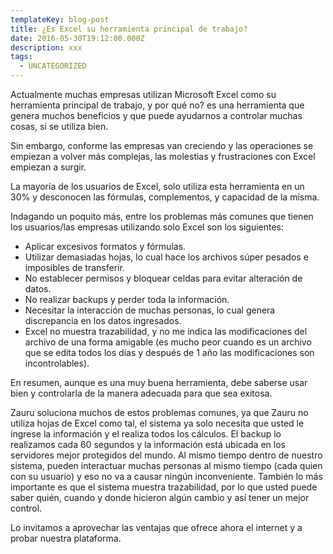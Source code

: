 ```yaml
---
templateKey: blog-post
title: ¿Es Excel su herramienta principal de trabajo?
date: 2016-05-30T19:12:00.000Z
description: xxx
tags:
  - UNCATEGORIZED
---
```

Actualmente muchas empresas utilizan Microsoft Excel como su herramienta principal de trabajo, y por qué no? es una herramienta que genera muchos beneficios y que puede ayudarnos a controlar muchas cosas, si se utiliza bien.



Sin embargo, conforme las empresas van creciendo y las operaciones se empiezan a volver más complejas, las molestias y frustraciones con Excel empiezan a surgir.



La mayoría de los usuarios de Excel, solo utiliza esta herramienta en un 30% y desconocen las fórmulas, complementos, y capacidad de la misma.



Indagando un poquito más, entre los problemas más comunes que tienen los usuarios/las empresas utilizando solo Excel son los siguientes:



* Aplicar excesivos formatos y fórmulas.
* Utilizar demasiadas hojas, lo cual hace los archivos súper pesados e imposibles de transferir.
* No establecer permisos y bloquear celdas para evitar alteración de datos.
* No realizar backups y perder toda la información.
* Necesitar la interacción de muchas personas, lo cual genera discrepancia en los datos ingresados.
* Excel no muestra trazabilidad, y no me indica las modificaciones del archivo de una forma amigable (es mucho peor cuando es un archivo que se edita todos los días y después de 1 año las modificaciones son incontrolables).

En resumen, aunque es una muy buena herramienta, debe saberse usar bien y controlarla de la manera adecuada para que sea exitosa.



Zauru soluciona muchos de estos problemas comunes, ya que Zauru no utiliza hojas de Excel como tal, el sistema ya solo necesita que usted le ingrese la información y el realiza todos los cálculos. El backup lo realizamos cada 60 segundos y la información está ubicada en los servidores mejor protegidos del mundo. Al mismo tiempo dentro de nuestro sistema, pueden interactuar muchas personas al mismo tiempo (cada quien con su usuario) y eso no va a causar ningún inconveniente. También lo más importante es que el sistema muestra trazabilidad, por lo que usted puede saber quién, cuando y donde hicieron algún cambio y así tener un mejor control.



Lo invitamos a aprovechar las ventajas que ofrece ahora el internet y a probar nuestra plataforma.
